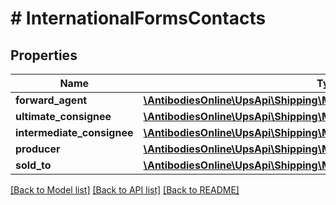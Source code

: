 # # InternationalFormsContacts

## Properties

Name | Type | Description | Notes
------------ | ------------- | ------------- | -------------
**forward_agent** | [**\AntibodiesOnline\UpsApi\Shipping\Model\ContactsForwardAgent**](ContactsForwardAgent.md) |  | [optional]
**ultimate_consignee** | [**\AntibodiesOnline\UpsApi\Shipping\Model\ContactsUltimateConsignee**](ContactsUltimateConsignee.md) |  | [optional]
**intermediate_consignee** | [**\AntibodiesOnline\UpsApi\Shipping\Model\ContactsIntermediateConsignee**](ContactsIntermediateConsignee.md) |  | [optional]
**producer** | [**\AntibodiesOnline\UpsApi\Shipping\Model\ContactsProducer**](ContactsProducer.md) |  | [optional]
**sold_to** | [**\AntibodiesOnline\UpsApi\Shipping\Model\ContactsSoldTo**](ContactsSoldTo.md) |  | [optional]

[[Back to Model list]](../../README.md#models) [[Back to API list]](../../README.md#endpoints) [[Back to README]](../../README.md)
